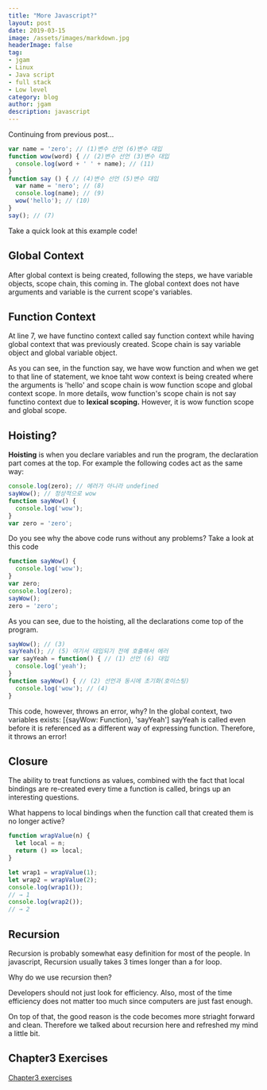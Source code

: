 ```yaml
---
title: "More Javascript?"
layout: post
date: 2019-03-15
image: /assets/images/markdown.jpg
headerImage: false
tag:
- jgam
- Linux
- Java script
- full stack
- Low level
category: blog
author: jgam
description: javascript
---
```


Continuing from previous post...

```javascript
var name = 'zero'; // (1)변수 선언 (6)변수 대입
function wow(word) { // (2)변수 선언 (3)변수 대입
  console.log(word + ' ' + name); // (11)
}
function say () { // (4)변수 선언 (5)변수 대입
  var name = 'nero'; // (8)
  console.log(name); // (9)
  wow('hello'); // (10)
}
say(); // (7)
```
Take a quick look at this example code!

## Global Context

After global context is being created, following the steps, we have variable objects, scope chain, this coming in. The global context does not have arguments and variable is the current scope's variables.

## Function Context

At line 7, we have functino context called say function context while having global context that was previously created. Scope chain is say variable object and global variable object.

As you can see, in the function say, we have wow function and when we get to that line of statement, we knoe taht wow context is being created where the arguments is 'hello' and scope chain is wow function scope and global context scope. In more details, wow function's scope chain is not say functino context due to **lexical scoping.** However, it is wow function scope and global scope.

## Hoisting?

**Hoisting** is when you declare variables and run the program, the declaration part comes at the top. For example the following codes act as the same way:
```javascript
console.log(zero); // 에러가 아니라 undefined
sayWow(); // 정상적으로 wow
function sayWow() {
  console.log('wow');
}
var zero = 'zero';
```

Do you see why the above code runs without any problems? Take a look at this code

```javascript
function sayWow() {
  console.log('wow');
}
var zero;
console.log(zero);
sayWow();
zero = 'zero';
```

As you can see, due to the hoisting, all the declarations come top of the program.

```javascript
sayWow(); // (3)
sayYeah(); // (5) 여기서 대입되기 전에 호출해서 에러
var sayYeah = function() { // (1) 선언 (6) 대입
  console.log('yeah');
}
function sayWow() { // (2) 선언과 동시에 초기화(호이스팅)
  console.log('wow'); // (4)
}
```

This code, however, throws an error, why? In the global context, two variables exists: [{sayWow: Function}, 'sayYeah'] sayYeah is called even before it is referenced as a different way of expressing function. Therefore, it throws an error!

## Closure

The ability to treat functions as values, combined with the fact that local bindings are re-created every time a function is called, brings up an interesting questions.

What happens to local bindings when the function call that created them is no longer active?

```javascript
function wrapValue(n) {
  let local = n;
  return () => local;
}

let wrap1 = wrapValue(1);
let wrap2 = wrapValue(2);
console.log(wrap1());
// → 1
console.log(wrap2());
// → 2
```

## Recursion

Recursion is probably somewhat easy definition for most of the people. In javascript, Recursion usually takes 3 times longer than a for loop.

Why do we use recursion then?

Developers should not just look for efficiency. Also, most of the time efficiency does not matter too much since computers are just fast enough.

On top of that, the good reason is the code becomes more striaght forward and clean. Therefore we talked about recursion here and refreshed my mind a little bit.


## Chapter3 Exercises
[Chapter3 exercises](https://github.com/jgam/EloquentJavascript)

